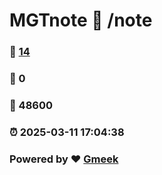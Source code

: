 # MGTnote :link: /note 
### :page_facing_up: [14](/note/tag.html) 
### :speech_balloon: 0 
### :hibiscus: 48600 
### :alarm_clock: 2025-03-11 17:04:38 
### Powered by :heart: [Gmeek](https://github.com/Meekdai/Gmeek)
